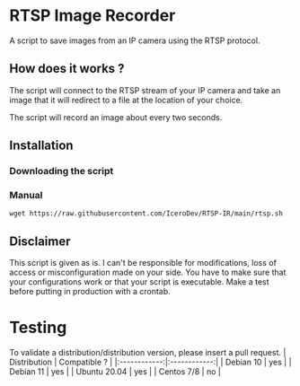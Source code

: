 # RTSP Image Recorder
A script to save images from an IP camera using the RTSP protocol.

## How does it works ?
The script will connect to the RTSP stream of your IP camera and take an image that it will redirect to a file at the location of your choice.

The script will record an image about every two seconds.

## Installation

### Downloading the script
### Manual
```
wget https://raw.githubusercontent.com/IceroDev/RTSP-IR/main/rtsp.sh
```

## Disclaimer
This script is given as is. I can't be responsible for modifications, loss of access or misconfiguration made on your side. You have to make sure that your configurations work or that your script is executable. Make a test before putting in production with a crontab.

# Testing
To validate a distribution/distribution version, please insert a pull request.
| Distribution | Compatible ? |
|:------------:|:------------:|
|   Debian 10  |      yes     |
|   Debian 11  |      yes     |
| Ubuntu 20.04 |      yes     |
|  Centos 7/8  |      no      |
